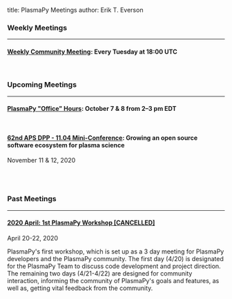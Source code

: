 title: PlasmaPy Meetings
author: Erik T. Everson

### Weekly Meetings

----

#### [Weekly Community Meeting](./weekly): Every Tuesday at 18:00 UTC

<br/>

### Upcoming Meetings

----

#### [PlasmaPy "Office" Hours](./office_hours): October 7 & 8 from 2–3 pm EDT

<div style="height: 12px"><!-- Adding vertical whitespace --></div>

#### [62nd APS DPP - 11.04 Mini-Conference](https://engage.aps.org/dpp/meetings/annual-meeting/mini-conferences): Growing an open source software ecosystem for plasma science
November 11 & 12, 2020

<br/>


<br/>

### Past Meetings

----

#### [2020 April:  1st PlasmaPy Workshop [CANCELLED]](1st_workshop_2020_at_bryn_mawr)
April 20-22, 2020

PlasmaPy's first workshop, which is set up as a 3 day meeting for PlasmaPy developers and 
the PlasmaPy community. The first day (4/20) is designated for the PlasmaPy Team to discuss
code development and project direction.  The remaining two days (4/21-4/22) are designed 
for community interaction, informing the community of PlasmaPy's goals and features, as 
well as, getting vital feedback from the community.
